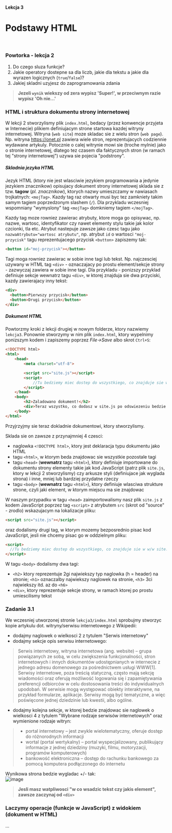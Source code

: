 #### Lekcja 3
# Podstawy HTML

</br>

### Powtorka - lekcja 2

1. Do czego sluza funkcje?
2. Jakie operatory dostepne sa dla liczb, jakie dla tekstu a jakie dla wyrazen logicznych (`true`/`false`)?
3. Jakiej skladni uzyjesz do zaprogramowania zdania 
> **Jezeli `wynik` wiekszy od zera wypisz 'Super!', w przeciwnym razie wypisz 'Oh nie...'**


### HTML i struktura dokumentu strony internetowej

W lekcji 2 stworzylismy plik `index.html`, bedacy (przez konwencje przyjeta w Internecie) plikiem definiujacym strone startowa kazdej witryny internetowej.
Witryna (`web site`) moze skladac sie z wielu stron (`web page`). Np. witryna https://onet.pl zawiera wiele stron, reprezentujacych codziennie wydawane artykuly. Potocznie o calej witrynie mowi sie (troche mylnie) jako o stronie internetowej, dlatego tez czasem dla faktycznych stron (w ramach tej "strony internetowej") uzywa sie pojecia "podstrony".

##### Skladnia jezyka HTML

Jezyk HTML (ktory nie jest wlasciwie jezykiem programowania a jedynie jezykiem znacznikow) opisujacy dokument strony internetowej sklada sie z tzw. **tagow** (_pl. znacznikow_), ktorych nazwy umieszczamy w nawiasach trojkatnych: `<mojTag>`. Kazdy tag raz otwarty musi byc tez zamkniety takim samym tagiem poprzedzonym slashem (`/`). Dla przykladu wczesniej wspomniany "wymyslony" tag `<mojTag>` domkniemy tagiem `</mojTag>`.

Kazdy tag moze rowniez zawierac atrybuty, ktore moga go opisywac, np. nazwe, wartosc, identyfikator czy nawet elementy stylu takie jak kolor czcionki, tla etc.
Atrybut nastepuje zawsze jako czesc tagu jako `nazwaAtrybutu="wartosc atrybutu"`, np. atrybut `id` o wartosci `"moj-przycisk"` tagu reprezentujacego przycisk `<button>` zapiszemy tak:
```html
<button id="moj-przycisk"></button>
```
Tagi moga rowniez zawierac w sobie inne tagi lub tekst. Np. najczesciej uzywany w HTML tag `<div>` - oznaczajacy po prostu element/sekcje strony - zazwyczaj zawiera w sobie inne tagi. 
Dla przykladu - ponizszy przyklad definiuje sekcje wewnatrz tagu `<div>`, w ktorej znajduja sie dwa przyciski, kazdy zawierajacy inny tekst:
```html
<div>
  <button>Pierwszy przycisk</button>
  <button>Drugi przycisk</button>
</div>
```

##### Dokument HTML

Powtorzmy kroki z lekcji drugiej w nowym folderze, ktory nazwiemy `lekcja3`.
Ponownie stworzymy w nim plik `index.html`, ktory wypelnimy ponizszym kodem i zapiszemy poprzez _File->Save_ albo skrot `Ctrl+S`:
```html
<!DOCTYPE html>
<html>
    <head>
        <meta charset="utf-8">

        <script src="site.js"></script>
        <script>
            //Tu bedziemy miec dostep do wszystkiego, co znajduje sie w w/w site.js
        </script>
    </head>
    <body>
        <h2>Zaladowano dokument!</h2>
        <div>Teraz wszystko, co dodasz w site.js po odswiezeniu bedzie widoczne w konsoli DevTools.</div>
    </body>
</html>
```

Przyjrzyjmy sie teraz dokladnie dokumentowi, ktory stworzylismy.

Sklada sie on zawsze z przynajmniej 4 czesci:
- naglowka `<!DOCTYPE html>`, ktory jest deklaracja typu dokumentu jako HTML
- tagu `<html>`, w ktorym beda znajdowac sie wszystkie pozostale tagi
- tagu `<head>` (**wewnatrz** tagu `<html>`), ktory definiuje importowane do dokumentu strony elementy takie jak kod JavaScript (patrz plik `site.js`, ktory w lekcji 2 stworzylismy) czy arkusze styli (definiujace jak wyglada strona) i inne, mniej lub bardziej przydatne rzeczy
- tagu `<body>` (**wewnatrz** tagu `<html>`), ktory definiuje wlasciwa strukture strone, czyli jaki element, w ktorym miejscu ma sie znajdowac

W naszym przypadku w tagu `<head>` zaimportowalismy nasz plik `site.js` z kodem JavaScript poprzez tag `<script>` z atrybutem `src`  (skrot od "source" - zrodlo) wskazujacym na lokalizacje pliku:
```html
<script src="site.js"></script>
```
oraz dodalismy drugi tag, w ktorym mozemy bezposrednio pisac kod JavaScript, jesli nie chcemy pisac go w oddzielnym pliku:
```html
<script>
  //Tu bedziemy miec dostep do wszystkiego, co znajduje sie w w/w site.js
</script>
```

W tagu `<body>` dodalismy dwa tagi:
- `<h2>` ktory reprezentuje 2gi najwiekszy typ naglowka (h = header) na stronie; `<h1>` oznaczalby najwiekszy naglowek na stronie, `<h3>` 3ci najwiekszy itd. az do `<h6>`
- `<div>`, ktory reprezentuje sekcje strony, w ramach ktorej po prostu umiescilismy tekst

### Zadanie 3.1

We wczesniej utworzonej stronie `lekcja3/index.html` sprobujmy stworzyc kopie artykulu dot. witryny/serwisu internetowego z Wikipedii:
- dodajmy naglowek o wielkosci 2 z tytulem "Serwis internetowy"
- dodajmy sekcje opis serwisu internetowego:
> Serwis internetowy, witryna internetowa (ang. website) – grupa powiązanych ze sobą, w celu zwiększenia funkcjonalności, stron internetowych i innych dokumentów udostępnianych w internecie z jednego adresu domenowego za pośrednictwem usługi WWW[1]. Serwisy internetowe, poza treścią statyczną, często mają sekcję wiadomości oraz oferują możliwość logowania się i zapamiętywania preferencji odbiorców w celu dostosowania treści do indywidualnych upodobań. W serwisie mogą występować obiekty interaktywne, na przykład formularze, aplikacje. 
Serwisy mogą być tematyczne, a więc poświęcone jednej dziedzinie lub kwestii, albo ogólne. 
- dodajmy kolejna sekcje, w ktorej bedzie znajdowac sie naglowek o wielkosci 4 z tytulem "Wybrane rodzaje serwisów internetowych" oraz wymienione rodzaje witryn:
> - portal internetowy – jest zwykle wielotematyczny, oferuje dostęp do różnorodnych informacji
> - wortal (portal wertykalny) – portal wyspecjalizowany, publikujący informacje z jednej dziedziny (muzyki, filmu, motoryzacji, programów komputerowych)
> - bankowość elektroniczna – dostęp do rachunku bankowego za pomocą komputera podłączonego do internetu
    
Wynikowa strona bedzie wygladac +/- tak:
</br>
![image](https://user-images.githubusercontent.com/6330789/140816902-456338a9-8d93-4139-b6c5-d334a09c6b25.png)

> **Jesli masz watpliwosci "w co wsadzic tekst czy jakis element", zawsze zaczynaj od `<div>`**
    
    
    
### Laczymy operacje (funkcje w JavaScript) z widokiem (dokument w HTML)

...
